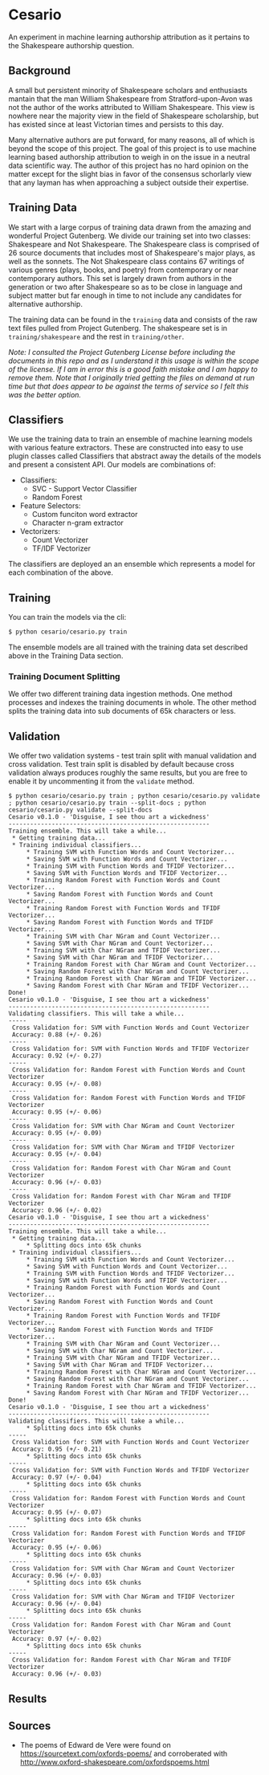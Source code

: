 # Cesario
An experiment in machine learning authorship attribution as it pertains to the Shakespeare authorship question.

## Background
A small but persistent minority of Shakespeare scholars and enthusiasts mantain that the man William Shakespeare from Stratford-upon-Avon was not the author of the works attributed to William Shakespeare. This view is nowhere near the majority view in the field of Shakespeare scholarship, but has existed since at least Victorian times and persists to this day.

Many alternative authors are put forward, for many reasons, all of which is beyond the scope of this project. The goal of this project is to use machine learning based authorship attribution to weigh in on the issue in a neutral data scientific way. The author of this project has no hard opinion on the matter except for the slight bias in favor of the consensus schorlarly view that any layman has when approaching a subject outside their expertise.

## Training Data
We start with a large corpus of training data drawn from the amazing and wonderful Project Gutenberg. We divide our training set into two classes: Shakespeare and Not Shakespeare. The Shakespeare class is comprised of 26 source documents that includes most of Shakespeare's major plays, as well as the sonnets. The Not Shakespeare class contains 67 writings of various genres (plays, books, and poetry) from contemporary or near contemporary authors. This set is largely drawn from authors in the generation or two after Shakespeare so as to be close in language and subject matter but far enough in time to not include any candidates for alternative authorship.

The training data can be found in the `training` data and consists of the raw text files pulled from Project Gutenberg. The shakespeare set is in `training/shakespeare` and the rest in `training/other`. 

*Note: I consulted the Project Gutenberg License before including the documents in this repo and as I understand it this usage is within the scope of the license. If I am in error this is a good faith mistake and I am happy to remove them. Note that I originally tried getting the files on demand at run time but that does appear to be against the terms of service so I felt this was the better option.*

## Classifiers
We use the training data to train an ensemble of machine learning models with various feature extractors. These are constructed into easy to use plugin classes called Classifiers that abstract away the details of the models and present a consistent API. Our models are combinations of:

* Classifiers:
    * SVC - Support Vector Classifier
    * Random Forest
* Feature Selectors:
    * Custom funciton word extractor
    * Character n-gram extractor
* Vectorizers:
    * Count Vectorizer
    * TF/IDF Vectorizer

The classifiers are deployed an an ensemble which represents a model for each combination of the above. 

## Training
You can train the models via the cli:

```bash
$ python cesario/cesario.py train
```

The ensemble models are all trained with the training data set described above in the Training Data section.

### Training Document Splitting
We offer two different training data ingestion methods. One method processes and indexes the training documents in whole. The other method splits the training data into sub documents of 65k characters or less. 

## Validation
We offer two validation systems - test train split with manual validation and cross validation. Test train split is disabled by default because cross validation always produces roughly the same results, but you are free to enable it by uncommenting it from the `validate` method.

```
$ python cesario/cesario.py train ; python cesario/cesario.py validate ; python cesario/cesario.py train --split-docs ; python cesario/cesario.py validate --split-docs
Cesario v0.1.0 - 'Disguise, I see thou art a wickedness'
--------------------------------------------------------
Training ensemble. This will take a while...
 * Getting training data...
 * Training individual classifiers...
     * Training SVM with Function Words and Count Vectorizer...
     * Saving SVM with Function Words and Count Vectorizer...
     * Training SVM with Function Words and TFIDF Vectorizer...
     * Saving SVM with Function Words and TFIDF Vectorizer...
     * Training Random Forest with Function Words and Count Vectorizer...
     * Saving Random Forest with Function Words and Count Vectorizer...
     * Training Random Forest with Function Words and TFIDF Vectorizer...
     * Saving Random Forest with Function Words and TFIDF Vectorizer...
     * Training SVM with Char NGram and Count Vectorizer...
     * Saving SVM with Char NGram and Count Vectorizer...
     * Training SVM with Char NGram and TFIDF Vectorizer...
     * Saving SVM with Char NGram and TFIDF Vectorizer...
     * Training Random Forest with Char NGram and Count Vectorizer...
     * Saving Random Forest with Char NGram and Count Vectorizer...
     * Training Random Forest with Char NGram and TFIDF Vectorizer...
     * Saving Random Forest with Char NGram and TFIDF Vectorizer...
Done!
Cesario v0.1.0 - 'Disguise, I see thou art a wickedness'
--------------------------------------------------------
Validating classifiers. This will take a while...
-----
 Cross Validation for: SVM with Function Words and Count Vectorizer
 Accuracy: 0.88 (+/- 0.26)
-----
 Cross Validation for: SVM with Function Words and TFIDF Vectorizer
 Accuracy: 0.92 (+/- 0.27)
-----
 Cross Validation for: Random Forest with Function Words and Count Vectorizer
 Accuracy: 0.95 (+/- 0.08)
-----
 Cross Validation for: Random Forest with Function Words and TFIDF Vectorizer
 Accuracy: 0.95 (+/- 0.06)
-----
 Cross Validation for: SVM with Char NGram and Count Vectorizer
 Accuracy: 0.95 (+/- 0.09)
-----
 Cross Validation for: SVM with Char NGram and TFIDF Vectorizer
 Accuracy: 0.95 (+/- 0.04)
-----
 Cross Validation for: Random Forest with Char NGram and Count Vectorizer
 Accuracy: 0.96 (+/- 0.03)
-----
 Cross Validation for: Random Forest with Char NGram and TFIDF Vectorizer
 Accuracy: 0.96 (+/- 0.02)
Cesario v0.1.0 - 'Disguise, I see thou art a wickedness'
--------------------------------------------------------
Training ensemble. This will take a while...
 * Getting training data...
     * Splitting docs into 65k chunks
 * Training individual classifiers...
     * Training SVM with Function Words and Count Vectorizer...
     * Saving SVM with Function Words and Count Vectorizer...
     * Training SVM with Function Words and TFIDF Vectorizer...
     * Saving SVM with Function Words and TFIDF Vectorizer...
     * Training Random Forest with Function Words and Count Vectorizer...
     * Saving Random Forest with Function Words and Count Vectorizer...
     * Training Random Forest with Function Words and TFIDF Vectorizer...
     * Saving Random Forest with Function Words and TFIDF Vectorizer...
     * Training SVM with Char NGram and Count Vectorizer...
     * Saving SVM with Char NGram and Count Vectorizer...
     * Training SVM with Char NGram and TFIDF Vectorizer...
     * Saving SVM with Char NGram and TFIDF Vectorizer...
     * Training Random Forest with Char NGram and Count Vectorizer...
     * Saving Random Forest with Char NGram and Count Vectorizer...
     * Training Random Forest with Char NGram and TFIDF Vectorizer...
     * Saving Random Forest with Char NGram and TFIDF Vectorizer...
Done!
Cesario v0.1.0 - 'Disguise, I see thou art a wickedness'
--------------------------------------------------------
Validating classifiers. This will take a while...
     * Splitting docs into 65k chunks
-----
 Cross Validation for: SVM with Function Words and Count Vectorizer
 Accuracy: 0.95 (+/- 0.21)
     * Splitting docs into 65k chunks
-----
 Cross Validation for: SVM with Function Words and TFIDF Vectorizer
 Accuracy: 0.97 (+/- 0.04)
     * Splitting docs into 65k chunks
-----
 Cross Validation for: Random Forest with Function Words and Count Vectorizer
 Accuracy: 0.95 (+/- 0.07)
     * Splitting docs into 65k chunks
-----
 Cross Validation for: Random Forest with Function Words and TFIDF Vectorizer
 Accuracy: 0.95 (+/- 0.06)
     * Splitting docs into 65k chunks
-----
 Cross Validation for: SVM with Char NGram and Count Vectorizer
 Accuracy: 0.96 (+/- 0.03)
     * Splitting docs into 65k chunks
-----
 Cross Validation for: SVM with Char NGram and TFIDF Vectorizer
 Accuracy: 0.96 (+/- 0.04)
     * Splitting docs into 65k chunks
-----
 Cross Validation for: Random Forest with Char NGram and Count Vectorizer
 Accuracy: 0.97 (+/- 0.02)
     * Splitting docs into 65k chunks
-----
 Cross Validation for: Random Forest with Char NGram and TFIDF Vectorizer
 Accuracy: 0.96 (+/- 0.03)
```

## Results


## Sources
* The poems of Edward de Vere were found on https://sourcetext.com/oxfords-poems/ and corroberated with http://www.oxford-shakespeare.com/oxfordspoems.html
